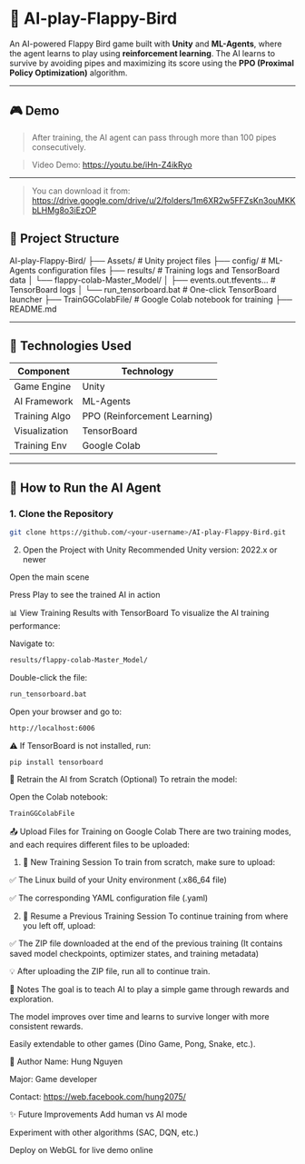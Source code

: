 # 🐤 AI-play-Flappy-Bird

An AI-powered Flappy Bird game built with **Unity** and **ML-Agents**, where the agent learns to play using **reinforcement learning**. The AI learns to survive by avoiding pipes and maximizing its score using the **PPO (Proximal Policy Optimization)** algorithm.

---

## 🎮 Demo

> After training, the AI agent can pass through more than 100 pipes consecutively.

> Video Demo: https://youtu.be/iHn-Z4ikRyo

---

> You can download it from: https://drive.google.com/drive/u/2/folders/1m6XR2w5FFZsKn3ouMKKbLHMg8o3iEzOP

## 📁 Project Structure
AI-play-Flappy-Bird/
├── Assets/ # Unity project files
├── config/ # ML-Agents configuration files
├── results/ # Training logs and TensorBoard data
│ └── flappy-colab-Master_Model/
│  ├── events.out.tfevents... # TensorBoard logs
│  └── run_tensorboard.bat # One-click TensorBoard launcher
├── TrainGGColabFile/ # Google Colab notebook for training
├── README.md


---

## 🧠 Technologies Used

| Component       | Technology         |
|----------------|--------------------|
| Game Engine     | Unity              |
| AI Framework    | ML-Agents          |
| Training Algo   | PPO (Reinforcement Learning) |
| Visualization   | TensorBoard        |
| Training Env    | Google Colab       |

---

## 🚀 How to Run the AI Agent

### 1. Clone the Repository

```bash
git clone https://github.com/<your-username>/AI-play-Flappy-Bird.git
```
2. Open the Project with Unity
Recommended Unity version: 2022.x or newer

Open the main scene

Press Play to see the trained AI in action

📊 View Training Results with TensorBoard
To visualize the AI training performance:

Navigate to:

```bash
results/flappy-colab-Master_Model/
```
Double-click the file:
```bash
run_tensorboard.bat
```
Open your browser and go to:
```bash
http://localhost:6006
```
⚠️ If TensorBoard is not installed, run:
``` bash
pip install tensorboard
```
🧪 Retrain the AI from Scratch (Optional)
To retrain the model:

Open the Colab notebook:

```bash
TrainGGColabFile
```
📤 Upload Files for Training on Google Colab
There are two training modes, and each requires different files to be uploaded:

1. 🔁 New Training Session
To train from scratch, make sure to upload:

✅ The Linux build of your Unity environment (.x86_64 file)

✅ The corresponding YAML configuration file (.yaml)

2. 🔄 Resume a Previous Training Session
To continue training from where you left off, upload:

✅ The ZIP file downloaded at the end of the previous training
(It contains saved model checkpoints, optimizer states, and training metadata)

💡 After uploading the ZIP file, run all to continue train.

📌 Notes
The goal is to teach AI to play a simple game through rewards and exploration.

The model improves over time and learns to survive longer with more consistent rewards.

Easily extendable to other games (Dino Game, Pong, Snake, etc.).

🙋 Author
Name: Hung Nguyen

Major: Game developer

Contact: https://web.facebook.com/hung2075/

✨ Future Improvements
Add human vs AI mode

Experiment with other algorithms (SAC, DQN, etc.)

Deploy on WebGL for live demo online

